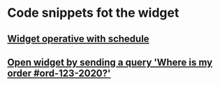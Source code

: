# Code snippets fot the widget

## [Widget operative with schedule](./widget_with_time_schedules)
## [Open widget by sending a query 'Where is my order #ord-123-2020?'](./widget_open_with_query)
